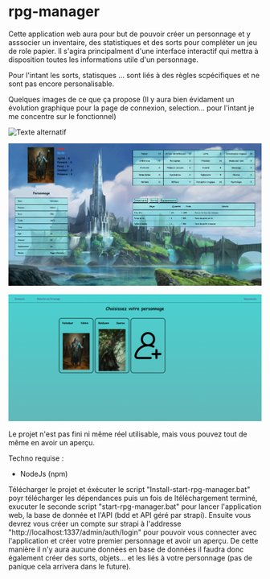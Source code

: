 # rpg-manager

Cette application web aura pour but de pouvoir créer un personnage et y asssocier un inventaire, des statistiques et des sorts pour compléter un jeu de role papier.
Il s'agira principalment d'une interface interactif qui mettra à disposition toutes les informations utile d'un personnage.

Pour l'intant les sorts, statisques ... sont liés à des règles scpécifiques et ne sont pas encore personalisable.

Quelques images de ce que ça propose (Il y aura bien évidament un évolution graphique pour la page de connexion, selection... pour l'intant je me concentre sur le fonctionnel)

![Texte alternatif](imagesReadMe/Perso1.png)

![Texte alternatif](imagesReadMe/Perso2.png)

![Texte alternatif](imagesReadMe/Hub.png)

Le projet n'est pas fini ni même réel utilisable, mais vous pouvez tout de même en avoir un aperçu.

Techno requise :
- NodeJs (npm)


Télécharger le projet et éxécuter le script "Install-start-rpg-manager.bat" poyr télécharger les dépendances puis un fois de ltéléchargement terminé, exucuter le seconde script
"start-rpg-manager.bat" pour lancer l'application web, la base de donnée et l'API (bdd et API géré par strapi). Ensuite vous devrez vous créer un compte sur strapi à l'addresse "http://localhost:1337/admin/auth/login" pour pouvoir vous connecter avec l'application et créer votre premier personnage et avoir un aperçu.
De cette manière il n'y aura aucune données en base de données il faudra donc également créer des sorts, objets... et les liés à votre personnage (pas de panique cela arrivera dans le future).
